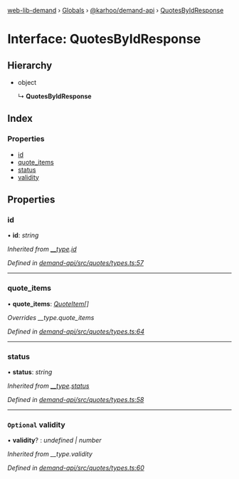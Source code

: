 [web-lib-demand](../README.md) › [Globals](../globals.md) › [@karhoo/demand-api](../modules/_karhoo_demand_api.md) › [QuotesByIdResponse](_karhoo_demand_api.quotesbyidresponse.md)

# Interface: QuotesByIdResponse

## Hierarchy

* object

  ↳ **QuotesByIdResponse**

## Index

### Properties

* [id](_karhoo_demand_api.quotesbyidresponse.md#id)
* [quote_items](_karhoo_demand_api.quotesbyidresponse.md#quote_items)
* [status](_karhoo_demand_api.quotesbyidresponse.md#status)
* [validity](_karhoo_demand_api.quotesbyidresponse.md#optional-validity)

## Properties

###  id

• **id**: *string*

*Inherited from [__type](../modules/_karhoo_demand_api.md#__type).[id](../modules/_karhoo_demand_api.md#optional-id)*

*Defined in [demand-api/src/quotes/types.ts:57](https://github.com/karhoo/web-lib-demand/blob/e2b078c/packages/demand-api/src/quotes/types.ts#L57)*

___

###  quote_items

• **quote_items**: *[QuoteItem](../modules/_karhoo_demand_api.md#quoteitem)[]*

*Overrides __type.quote_items*

*Defined in [demand-api/src/quotes/types.ts:64](https://github.com/karhoo/web-lib-demand/blob/e2b078c/packages/demand-api/src/quotes/types.ts#L64)*

___

###  status

• **status**: *string*

*Inherited from [__type](../modules/_karhoo_demand_api.md#__type).[status](../modules/_karhoo_demand_api.md#status)*

*Defined in [demand-api/src/quotes/types.ts:58](https://github.com/karhoo/web-lib-demand/blob/e2b078c/packages/demand-api/src/quotes/types.ts#L58)*

___

### `Optional` validity

• **validity**? : *undefined | number*

*Inherited from __type.validity*

*Defined in [demand-api/src/quotes/types.ts:60](https://github.com/karhoo/web-lib-demand/blob/e2b078c/packages/demand-api/src/quotes/types.ts#L60)*
